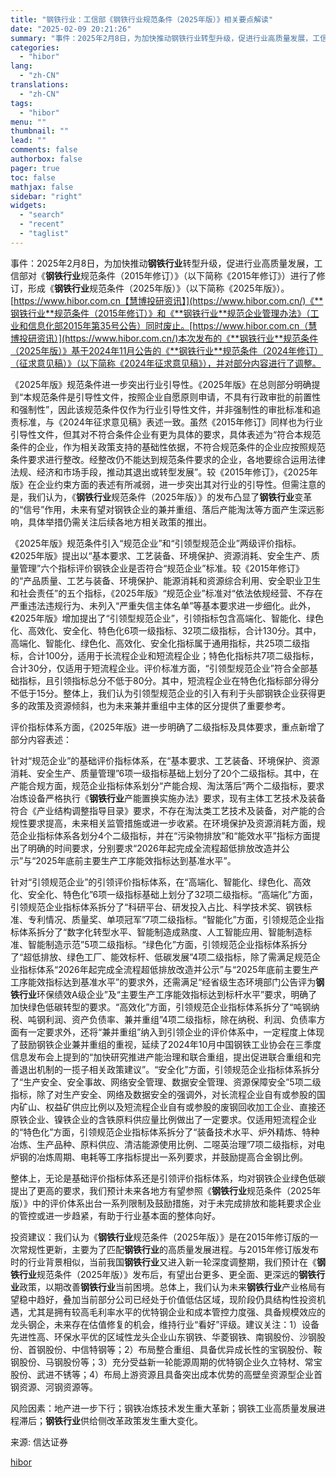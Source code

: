 ```yaml
---
title: "钢铁行业：工信部《钢铁行业规范条件（2025年版）》相关要点解读"
date: "2025-02-09 20:21:26"
summary: "事件：2025年2月8日，为加快推动钢铁行业转型升级，促进行业高质量发展，工信部对《钢铁行业规..."
categories:
  - "hibor"
lang:
  - "zh-CN"
translations:
  - "zh-CN"
tags:
  - "hibor"
menu: ""
thumbnail: ""
lead: ""
comments: false
authorbox: false
pager: true
toc: false
mathjax: false
sidebar: "right"
widgets:
  - "search"
  - "recent"
  - "taglist"
---
```


事件：2025年2月8日，为加快推动**钢铁行业**转型升级，促进行业高质量发展，工信部对《**钢铁行业**规范条件（2015年修订）》（以下简称《2015年修订》）进行了修订，形成《**钢铁行业**规范条件（2025年版）》（以下简称《2025年版》）。[https://www.hibor.com.cn【慧博投研资讯】](https://www.hibor.com.cn/)《**钢铁行业**规范条件（2015年修订）》和《**钢铁行业**规范企业管理办法》（工业和信息化部2015年第35号公告）同时废止。[https://www.hibor.com.cn（慧博投研资讯）](https://www.hibor.com.cn/)本次发布的《**钢铁行业**规范条件（2025年版）》基于2024年11月公告的《**钢铁行业**规范条件（2024年修订）（征求意见稿）》（以下简称《2024年征求意见稿》），并对部分内容进行了调整。

《2025年版》规范条件进一步突出行业引导性。《2025年版》在总则部分明确提到“本规范条件是引导性文件，按照企业自愿原则申请，不具有行政审批的前置性和强制性”，因此该规范条件仅作为行业引导性文件，并非强制性的审批标准和追责标准，与《2024年征求意见稿》表述一致。虽然《2015年修订》同样也为行业引导性文件，但其对不符合条件企业有更为具体的要求，具体表述为“符合本规范条件的企业，作为相关政策支持的基础性依据，不符合规范条件的企业应按照规范条件要求进行整改。经整改仍不能达到规范条件要求的企业，各地要综合运用法律法规、经济和市场手段，推动其退出或转型发展”。较《2015年修订》，《2025年版》在企业约束方面的表述有所减弱，进一步突出其对行业的引导性。但需注意的是，我们认为，《**钢铁行业**规范条件（2025年版）》的发布凸显了**钢铁行业**变革的“信号”作用，未来有望对钢铁企业的兼并重组、落后产能淘汰等方面产生深远影响，具体举措仍需关注后续各地方相关政策的推出。

《2025年版》规范条件引入“规范企业”和“引领型规范企业”两级评价指标。《2025年版》提出以“基本要求、工艺装备、环境保护、资源消耗、安全生产、质量管理”六个指标评价钢铁企业是否符合“规范企业”标准。较《2015年修订》的“产品质量、工艺与装备、环境保护、能源消耗和资源综合利用、安全职业卫生和社会责任”的五个指标，《2025年版》“规范企业”标准对“依法依规经营、不存在严重违法违规行为、未列入“严重失信主体名单”等基本要求进一步细化。此外，《2025年版》增加提出了“引领型规范企业”，引领指标包含高端化、智能化、绿色化、高效化、安全化、特色化6项一级指标、32项二级指标，合计130分。其中，高端化、智能化、绿色化、高效化、安全化指标属于通用指标，共25项二级指标，合计100分，适用于长流程企业和短流程企业；特色化指标共7项二级指标，合计30分，仅适用于短流程企业。评价标准方面，“引领型规范企业”符合全部基础指标，且引领指标总分不低于80分。其中，短流程企业在特色化指标部分得分不低于15分。整体上，我们认为引领型规范企业的引入有利于头部钢铁企业获得更多的政策及资源倾斜，也为未来兼并重组中主体的区分提供了重要参考。

评价指标体系方面，《2025年版》进一步明确了二级指标及具体要求，重点新增了部分内容表述：

针对“规范企业”的基础评价指标体系，在“基本要求、工艺装备、环境保护、资源消耗、安全生产、质量管理”6项一级指标基础上划分了20个二级指标。其中，在产能合规方面，规范企业指标体系划分“产能合规、淘汰落后”两个二级指标，要求冶炼设备严格执行《**钢铁行业**产能置换实施办法》要求，现有主体工艺技术及装备符合《产业结构调整指导目录》要求，不存在淘汰类工艺技术及装备，对产能的合规性要求提高，未来相关监管措施或进一步收紧。在环境保护及资源消耗方面，规范企业指标体系各划分4个二级指标，并在“污染物排放”和“能效水平”指标方面提出了明确的时间要求，分别要求“2026年起完成全流程超低排放改造并公示”与“2025年底前主要生产工序能效指标达到基准水平”。

针对“引领规范企业”的引领评价指标体系，在“高端化、智能化、绿色化、高效化、安全化、特色化”6项一级指标基础上划分了32项二级指标。“高端化”方面，引领规范企业指标体系拆分了“科研平台、研发投入占比、科学技术奖、钢铁标准、专利情况、质量奖、单项冠军”7项二级指标。“智能化”方面，引领规范企业指标体系拆分了“数字化转型水平、智能制造成熟度、人工智能应用、智能制造标准、智能制造示范”5项二级指标。“绿色化”方面，引领规范企业指标体系拆分了“超低排放、绿色工厂、能效标杆、低碳发展”4项二级指标，除了需满足规范企业指标体系“2026年起完成全流程超低排放改造并公示”与“2025年底前主要生产工序能效指标达到基准水平”的要求外，还需满足“经省级生态环境部门公告评为**钢铁行业**环保绩效A级企业”及“主要生产工序能效指标达到标杆水平”要求，明确了加快绿色低碳转型的要求。“高效化”方面，引领规范企业指标体系拆分了“吨钢纳税、吨钢利润、资产负债率、兼并重组”4项二级指标，除在纳税、利润、负债率方面有一定要求外，还将“兼并重组”纳入到引领企业的评价体系中，一定程度上体现了鼓励钢铁企业兼并重组的重视，延续了2024年10月中国钢铁工业协会在三季度信息发布会上提到的“加快研究推进产能治理和联合重组，提出促进联合重组和完善退出机制的一揽子相关政策建议”。“安全化”方面，引领规范企业指标体系拆分了“生产安全、安全事故、网络安全管理、数据安全管理、资源保障安全”5项二级指标，除了对生产安全、网络及数据安全的强调外，对长流程企业自有或参股的国内矿山、权益矿供应比例以及短流程企业自有或参股的废钢回收加工企业、直接还原铁企业、镍铁企业的含铁原料供应量比例做出了一定要求。仅适用短流程企业的“特色化”方面，引领规范企业指标体系拆分了“装备技术水平、炉外精炼、特种冶炼、生产品种、原料供应、清洁能源使用比例、二噁英治理”7项二级指标，对电炉钢的冶炼周期、电耗等工序指标提出一系列要求，并鼓励提高合金钢比例。

整体上，无论是基础评价指标体系还是引领评价指标体系，均对钢铁企业绿色低碳提出了更高的要求，我们预计未来各地方有望参照《**钢铁行业**规范条件（2025年版）》中的评价体系出台一系列限制及鼓励措施，对于未完成排放和能耗要求企业的管控或进一步趋紧，有助于行业基本面的整体向好。

投资建议：我们认为《**钢铁行业**规范条件（2025年版）》是在2015年修订版的一次常规性更新，主要为了匹配**钢铁行业**的高质量发展进程。与2015年修订版发布时的行业背景相似，当前我国**钢铁行业**又进入新一轮深度调整期，我们预计在《**钢铁行业**规范条件（2025年版）》发布后，有望出台更多、更全面、更深远的**钢铁行业**政策，以期改善**钢铁行业**当前困境。总体上，我们认为未来**钢铁行业**产业格局有望稳中趋好，叠加当前部分公司已经处于价值低估区域，现阶段仍具结构性投资机遇，尤其是拥有较高毛利率水平的优特钢企业和成本管控力度强、具备规模效应的龙头钢企，未来存在估值修复的机会，维持行业“看好”评级。建议关注：1）设备先进性高、环保水平优的区域性龙头企业山东钢铁、华菱钢铁、南钢股份、沙钢股份、首钢股份、中信特钢等；2）布局整合重组、具备优异成长性的宝钢股份、鞍钢股份、马钢股份等；3）充分受益新一轮能源周期的优特钢企业久立特材、常宝股份、武进不锈等；4）布局上游资源且具备突出成本优势的高壁垒资源型企业首钢资源、河钢资源等。

风险因素：地产进一步下行；钢铁冶炼技术发生重大革新；钢铁工业高质量发展进程滞后；**钢铁行业**供给侧改革政策发生重大变化。

来源: 信达证券

[hibor](https://www.hibor.com.cn/data/a50ce68f51e8f153ddc334d4655153c0.html)
